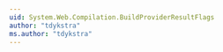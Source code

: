 ```yaml
---
uid: System.Web.Compilation.BuildProviderResultFlags
author: "tdykstra"
ms.author: "tdykstra"
---
```

